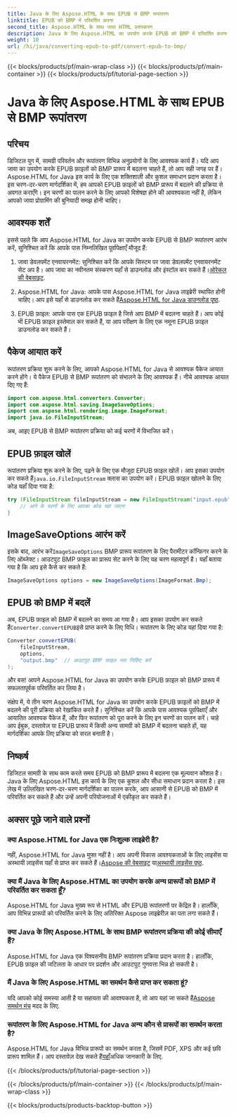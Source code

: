 ```yaml
---
title: Java के लिए Aspose.HTML के साथ EPUB से BMP रूपांतरण
linktitle: EPUB को BMP में परिवर्तित करना
second_title: Aspose.HTML के साथ जावा HTML प्रसंस्करण
description: Java के लिए Aspose.HTML का उपयोग करके EPUB को BMP में परिवर्तित करना सीखें। कुशल सामग्री रूपांतरण के लिए चरण-दर-चरण मार्गदर्शिका।
weight: 10
url: /hi/java/converting-epub-to-pdf/convert-epub-to-bmp/
---
```


{{< blocks/products/pf/main-wrap-class >}}
{{< blocks/products/pf/main-container >}}
{{< blocks/products/pf/tutorial-page-section >}}

# Java के लिए Aspose.HTML के साथ EPUB से BMP रूपांतरण


## परिचय

डिजिटल युग में, सामग्री परिवर्तन और रूपांतरण विभिन्न अनुप्रयोगों के लिए आवश्यक कार्य हैं। यदि आप जावा का उपयोग करके EPUB फ़ाइलों को BMP प्रारूप में बदलना चाहते हैं, तो आप सही जगह पर हैं। Aspose.HTML for Java इस कार्य के लिए एक शक्तिशाली और कुशल समाधान प्रदान करता है। इस चरण-दर-चरण मार्गदर्शिका में, हम आपको EPUB फ़ाइलों को BMP प्रारूप में बदलने की प्रक्रिया से अवगत कराएँगे। इन चरणों का पालन करने के लिए आपको विशेषज्ञ होने की आवश्यकता नहीं है, लेकिन आपको जावा प्रोग्रामिंग की बुनियादी समझ होनी चाहिए।

## आवश्यक शर्तें

इससे पहले कि आप Aspose.HTML for Java का उपयोग करके EPUB से BMP रूपांतरण आरंभ करें, सुनिश्चित करें कि आपके पास निम्नलिखित पूर्वापेक्षाएँ मौजूद हैं:

1.  जावा डेवलपमेंट एनवायरनमेंट: सुनिश्चित करें कि आपके सिस्टम पर जावा डेवलपमेंट एनवायरनमेंट सेट अप है। आप जावा का नवीनतम संस्करण यहाँ से डाउनलोड और इंस्टॉल कर सकते हैं।[ओरेकल की वेबसाइट](https://www.oracle.com/java/technologies/javase-downloads.html).

2.  Aspose.HTML for Java: आपके पास Aspose.HTML for Java लाइब्रेरी स्थापित होनी चाहिए। आप इसे यहाँ से डाउनलोड कर सकते हैं[Aspose.HTML for Java डाउनलोड पृष्ठ](https://releases.aspose.com/html/java/).

3. EPUB फ़ाइल: आपके पास एक EPUB फ़ाइल है जिसे आप BMP में बदलना चाहते हैं। आप कोई भी EPUB फ़ाइल इस्तेमाल कर सकते हैं, या आप परीक्षण के लिए एक नमूना EPUB फ़ाइल डाउनलोड कर सकते हैं।

## पैकेज आयात करें

रूपांतरण प्रक्रिया शुरू करने के लिए, आपको Aspose.HTML for Java से आवश्यक पैकेज आयात करने होंगे। ये पैकेज EPUB से BMP रूपांतरण को संभालने के लिए आवश्यक हैं। नीचे आवश्यक आयात दिए गए हैं:

```java
import com.aspose.html.converters.Converter;
import com.aspose.html.saving.ImageSaveOptions;
import com.aspose.html.rendering.image.ImageFormat;
import java.io.FileInputStream;
```

अब, आइए EPUB से BMP रूपांतरण प्रक्रिया को कई चरणों में विभाजित करें।

## EPUB फ़ाइल खोलें

 रूपांतरण प्रक्रिया शुरू करने के लिए, पढ़ने के लिए एक मौजूदा EPUB फ़ाइल खोलें। आप इसका उपयोग कर सकते हैं`java.io.FileInputStream` क्लास का उपयोग करें। EPUB फ़ाइल खोलने के लिए कोड यहाँ दिया गया है:

```java
try (FileInputStream fileInputStream = new FileInputStream("input.epub")) {
    // आगे के चरणों के लिए आपका कोड यहां जाएगा
}
```

## ImageSaveOptions आरंभ करें

 इसके बाद, आरंभ करें`ImageSaveOptions` BMP प्रारूप रूपांतरण के लिए पैरामीटर कॉन्फ़िगर करने के लिए ऑब्जेक्ट। आउटपुट BMP फ़ाइल का प्रारूप सेट करने के लिए यह चरण महत्वपूर्ण है। यहाँ बताया गया है कि आप इसे कैसे कर सकते हैं:

```java
ImageSaveOptions options = new ImageSaveOptions(ImageFormat.Bmp);
```

## EPUB को BMP में बदलें

 अब, EPUB फ़ाइल को BMP में बदलने का समय आ गया है। आप इसका उपयोग कर सकते हैं`Converter.convertEPUB`इसे प्राप्त करने के लिए विधि। रूपांतरण के लिए कोड यहां दिया गया है:

```java
Converter.convertEPUB(
    fileInputStream,
    options,
    "output.bmp"  // आउटपुट BMP फ़ाइल नाम निर्दिष्ट करें
);
```

और बस! आपने Aspose.HTML for Java का उपयोग करके EPUB फ़ाइल को BMP प्रारूप में सफलतापूर्वक परिवर्तित कर लिया है।

संक्षेप में, ये तीन चरण Aspose.HTML for Java का उपयोग करके EPUB फ़ाइलों को BMP में बदलने की पूरी प्रक्रिया को रेखांकित करते हैं। सुनिश्चित करें कि आपके पास आवश्यक पूर्वापेक्षाएँ और आयातित आवश्यक पैकेज हैं, और फिर रूपांतरण को पूरा करने के लिए इन चरणों का पालन करें। चाहे आप ईबुक, दस्तावेज़ या EPUB प्रारूप में किसी अन्य सामग्री को BMP में बदलना चाहते हों, यह मार्गदर्शिका आपके लिए प्रक्रिया को सरल बनाती है।

## निष्कर्ष

डिजिटल सामग्री के साथ काम करते समय EPUB को BMP प्रारूप में बदलना एक मूल्यवान कौशल है। Java के लिए Aspose.HTML इस कार्य के लिए एक कुशल और सीधा समाधान प्रदान करता है। इस लेख में उल्लिखित चरण-दर-चरण मार्गदर्शिका का पालन करके, आप आसानी से EPUB को BMP में परिवर्तित कर सकते हैं और उन्हें अपनी परियोजनाओं में एकीकृत कर सकते हैं।

## अक्सर पूछे जाने वाले प्रश्नों

### क्या Aspose.HTML for Java एक निःशुल्क लाइब्रेरी है?
नहीं, Aspose.HTML for Java मुफ़्त नहीं है। आप अपनी विकास आवश्यकताओं के लिए लाइसेंस या अस्थायी लाइसेंस यहाँ से प्राप्त कर सकते हैं।[Aspose की वेबसाइट](https://purchase.aspose.com/buy) या[अस्थायी लाइसेंस पृष्ठ](https://purchase.aspose.com/temporary-license/).

### क्या मैं Java के लिए Aspose.HTML का उपयोग करके अन्य प्रारूपों को BMP में परिवर्तित कर सकता हूँ?
Aspose.HTML for Java मुख्य रूप से HTML और EPUB रूपांतरणों पर केंद्रित है। हालाँकि, आप विभिन्न प्रारूपों को परिवर्तित करने के लिए अतिरिक्त Aspose लाइब्रेरीज़ का पता लगा सकते हैं।

### क्या Java के लिए Aspose.HTML के साथ BMP रूपांतरण प्रक्रिया की कोई सीमाएँ हैं?
Aspose.HTML for Java एक विश्वसनीय BMP रूपांतरण प्रक्रिया प्रदान करता है। हालाँकि, EPUB फ़ाइल की जटिलता के आधार पर प्रदर्शन और आउटपुट गुणवत्ता भिन्न हो सकती है।

### मैं Java के लिए Aspose.HTML का समर्थन कैसे प्राप्त कर सकता हूं?
 यदि आपको कोई समस्या आती है या सहायता की आवश्यकता है, तो आप यहां जा सकते हैं[Aspose समर्थन मंच](https://forum.aspose.com/) मदद के लिए.

### रूपांतरण के लिए Aspose.HTML for Java अन्य कौन से प्रारूपों का समर्थन करता है?
 Aspose.HTML for Java विभिन्न प्रारूपों का समर्थन करता है, जिसमें PDF, XPS और कई छवि प्रारूप शामिल हैं। आप दस्तावेज़ देख सकते हैं[यहाँ](https://reference.aspose.com/html/java/)अधिक जानकारी के लिए.

{{< /blocks/products/pf/tutorial-page-section >}}

{{< /blocks/products/pf/main-container >}}
{{< /blocks/products/pf/main-wrap-class >}}

{{< blocks/products/products-backtop-button >}}
